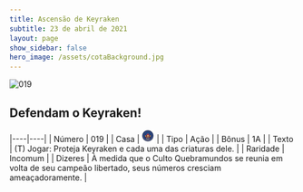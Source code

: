 ```yaml
---
title: Ascensão de Keyraken
subtitle: 23 de abril de 2021
layout: page
show_sidebar: false
hero_image: /assets/cotaBackground.jpg
---
```


![019](https://cards-keyforge.s3.eu-north-1.amazonaws.com/media/pt/rotk/019.png)

## Defendam o Keyraken!

|----|----|
| Número | 019 |
| Casa | ![Keyraken](https://raw.githubusercontent.com/cardsofkeyforge/cardsofkeyforge.github.io/master/rotk/keyraken.png "Keyraken") |
| Tipo | Ação |
| Bônus | 1A |
| Texto | (T) Jogar: Proteja Keyraken e cada uma das criaturas dele. |
| Raridade | Incomum |
| Dizeres | À medida que o Culto Quebramundos se reunia em volta de seu campeão libertado, seus números cresciam ameaçadoramente. |
